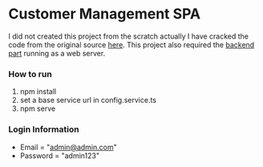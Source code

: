 # Customer Management SPA

I did not created this project from the scratch actually I have cracked the code from the original source [here](https://github.com/DanWahlin/CustomerManager). This project also required the [backend part](https://github.com/wanasak/customer-management-api) running as a web server.

### How to run
1) npm install
2) set a base service url in config.service.ts
3) npm serve

### Login Information
- Email = "admin@admin.com"
- Password = "admin123"
